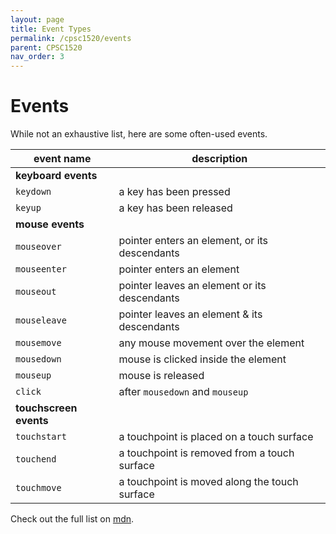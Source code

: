 ```yaml
---
layout: page
title: Event Types
permalink: /cpsc1520/events
parent: CPSC1520
nav_order: 3
---
```


# Events

While not an exhaustive list, here are some often-used events.

event name  | description 
--- | ---
**keyboard events** |
`keydown` | a key has been pressed
`keyup` | a key has been released
**mouse events** |
`mouseover` | pointer enters an element, or its descendants
`mouseenter` | pointer enters an element
`mouseout` | pointer leaves an element or its descendants
`mouseleave` | pointer leaves an element & its descendants
`mousemove` | any mouse movement over the element
`mousedown` | mouse is clicked inside the element
`mouseup` | mouse is released
`click` | after `mousedown` and `mouseup`
**touchscreen events** |
`touchstart` | a touchpoint is placed on a touch surface
`touchend` | a touchpoint is removed from a touch surface
`touchmove` | a touchpoint is moved along the touch surface

Check out the full list on [mdn](https://developer.mozilla.org/en-US/docs/Web/Events).